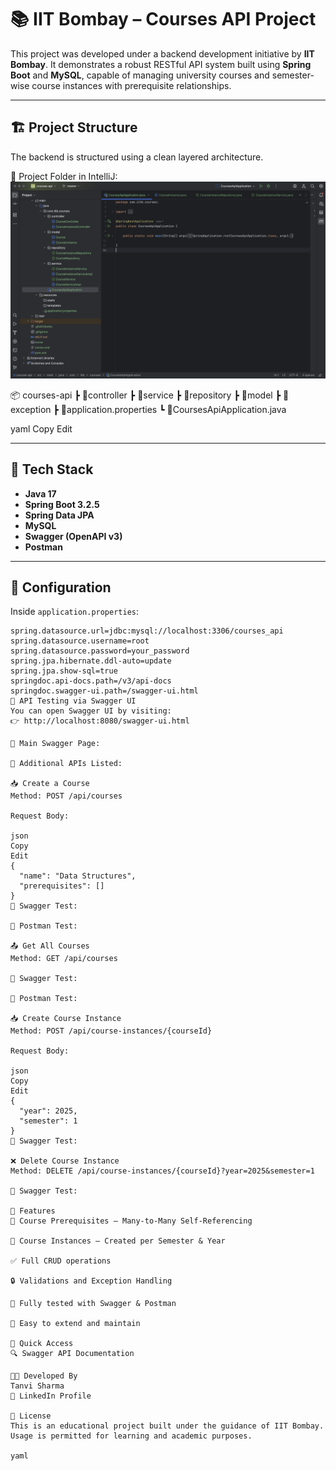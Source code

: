 # 📚 IIT Bombay – Courses API Project

This project was developed under a backend development initiative by **IIT Bombay**. It demonstrates a robust RESTful API system built using **Spring Boot** and **MySQL**, capable of managing university courses and semester-wise course instances with prerequisite relationships.

---

## 🏗️ Project Structure

The backend is structured using a clean layered architecture.

📸 Project Folder in IntelliJ:  
![Project Structure](./File-Structure-Intellij.png)

📦 courses-api
┣ 📂controller
┣ 📂service
┣ 📂repository
┣ 📂model
┣ 📂exception
┣ 📜application.properties
┗ 📜CoursesApiApplication.java

yaml
Copy
Edit

---

## 🚀 Tech Stack

- **Java 17**
- **Spring Boot 3.2.5**
- **Spring Data JPA**
- **MySQL**
- **Swagger (OpenAPI v3)**
- **Postman**

---

## 🔌 Configuration

Inside `application.properties`:

```properties
spring.datasource.url=jdbc:mysql://localhost:3306/courses_api
spring.datasource.username=root
spring.datasource.password=your_password
spring.jpa.hibernate.ddl-auto=update
spring.jpa.show-sql=true
springdoc.api-docs.path=/v3/api-docs
springdoc.swagger-ui.path=/swagger-ui.html
🧪 API Testing via Swagger UI
You can open Swagger UI by visiting:
👉 http://localhost:8080/swagger-ui.html

📸 Main Swagger Page:

📸 Additional APIs Listed:

📥 Create a Course
Method: POST /api/courses

Request Body:

json
Copy
Edit
{
  "name": "Data Structures",
  "prerequisites": []
}
📸 Swagger Test:

📸 Postman Test:

📤 Get All Courses
Method: GET /api/courses

📸 Swagger Test:

📸 Postman Test:

📥 Create Course Instance
Method: POST /api/course-instances/{courseId}

Request Body:

json
Copy
Edit
{
  "year": 2025,
  "semester": 1
}
📸 Swagger Test:

❌ Delete Course Instance
Method: DELETE /api/course-instances/{courseId}?year=2025&semester=1

📸 Swagger Test:

🎯 Features
📘 Course Prerequisites – Many-to-Many Self-Referencing

📆 Course Instances – Created per Semester & Year

✅ Full CRUD operations

🔒 Validations and Exception Handling

🧪 Fully tested with Swagger & Postman

🔧 Easy to extend and maintain

🔗 Quick Access
🔍 Swagger API Documentation

👩‍💻 Developed By
Tanvi Sharma
🔗 LinkedIn Profile

📄 License
This is an educational project built under the guidance of IIT Bombay.
Usage is permitted for learning and academic purposes.

yaml
